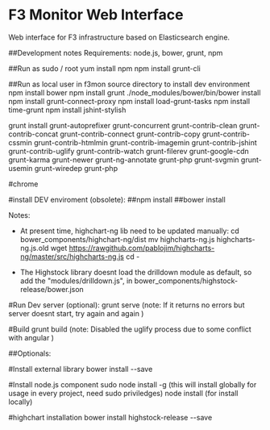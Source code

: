 F3 Monitor Web Interface
==========================
Web interface for F3 infrastructure based on Elasticsearch engine.

##Development notes
Requirements: node.js, bower, grunt, npm

##Run as sudo / root
yum install npm
npm install grunt-cli

##Run as local user in f3mon source directory to install dev environment
npm install bower
npm install grunt
./node_modules/bower/bin/bower install
npm install grunt-connect-proxy
npm install load-grunt-tasks
npm install time-grunt
npm install jshint-stylish

grunt install grunt-autoprefixer grunt-concurrent grunt-contrib-clean grunt-contrib-concat grunt-contrib-connect grunt-contrib-copy grunt-contrib-cssmin grunt-contrib-htmlmin grunt-contrib-imagemin grunt-contrib-jshint grunt-contrib-uglify grunt-contrib-watch grunt-filerev grunt-google-cdn grunt-karma grunt-newer grunt-ng-annotate grunt-php grunt-svgmin grunt-usemin grunt-wiredep grunt-php

#chrome

#install DEV enviroment (obsolete):
##npm install
##bower install

Notes:
- At present time, highchart-ng lib need to be updated manually:
    cd bower_components/highchart-ng/dist
    mv highcharts-ng.js highcharts-ng.js.old
    wget https://rawgithub.com/pablojim/highcharts-ng/master/src/highcharts-ng.js
    cd -

- The Highstock library doesnt load the drilldown module as default, so add the "modules/drilldown.js", in bower_components/highstock-release/bower.json 

#Run Dev server (optional):
grunt serve (note: If it returns no errors but server doesnt start, try again and again )

#Build
grunt build (note: Disabled the uglify process due to some conflict with angular )


##Optionals:

#Install external library
bower install <libname> --save

#Install node.js component
sudo node install -g <componen-name> (this will install globally for usage in every project, need sudo priviledges)
node install <componen-name> (for install locally)

#highchart installation
bower install highstock-release --save

